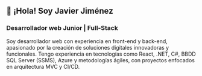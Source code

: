 
## 👋 ¡Hola! Soy Javier Jiménez
### Desarrollador web Junior | Full-Stack

Soy desarrollador web con experiencia en front-end y back-end, apasionado por la creación de soluciones digitales innovadoras y funcionales.
Tengo experiencia en tecnologías como React, .NET, C#, BBDD SQL Server (SSMS), Azure y metodologías ágiles, con proyectos enfocados en arquitectura MVC y CI/CD.



